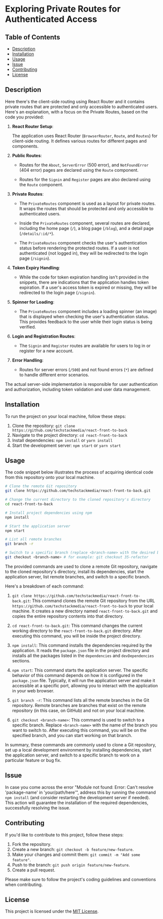 # Exploring Private Routes for Authenticated Access

## Table of Contents

- [Description](#description)
- [Installation](#installation)
- [Usage](#usage)
- [Issue](#issue)
- [Contributing](#contributing)
- [License](#license)

## Description

Here there's the client-side routing using React Router and it contains private routes that are protected and only accessible to authenticated users. Here's an explanation, with a focus on the Private Routes, based on the code you provided:

1. **React Router Setup**:

   The application uses React Router (`BrowserRouter`, `Route`, and `Routes`) for client-side routing. It defines various routes for different pages and components.

2. **Public Routes**:

   - Routes for the `About`, `ServerError` (500 error), and `NotFoundError` (404 error) pages are declared using the `Route` component.

   - Routes for the `Signin` and `Register` pages are also declared using the `Route` component.

3. **Private Routes**:

   - The `PrivateRoutes` component is used as a layout for private routes. It wraps the routes that should be protected and only accessible to authenticated users.

   - Inside the `PrivateRoutes` component, several routes are declared, including the home page (`/`), a blog page (`/blog`), and a detail page (`/details/:id/*`).

   - The `PrivateRoutes` component checks the user's authentication status before rendering the protected routes. If a user is not authenticated (not logged in), they will be redirected to the login page (`/signin`).

4. **Token Expiry Handling**:

   - While the code for token expiration handling isn't provided in the snippets, there are indications that the application handles token expiration. If a user's access token is expired or missing, they will be redirected to the login page (`/signin`).

5. **Spinner for Loading**:

   - The `PrivateRoutes` component includes a loading spinner (an image) that is displayed when checking the user's authentication status. This provides feedback to the user while their login status is being verified.

6. **Login and Registration Routes**:

   - The `Signin` and `Register` routes are available for users to log in or register for a new account.

7. **Error Handling**:

   - Routes for server errors (`/500`) and not found errors (`*`) are defined to handle different error scenarios.

The actual server-side implementation is responsible for user authentication and authorization, including token validation and user data management.

## Installation

To run the project on your local machine, follow these steps:

1. Clone the repository: `git clone https://github.com/techstackmedia/react-front-to-back`
2. Navigate to the project directory: `cd react-front-to-back`
3. Install dependencies: `npm install` or `yarn install`
4. Start the development server: `npm start` or `yarn start`

## Usage

The code snippet below illustrates the process of acquiring identical code from this repository onto your local machine.

```bash
# Clone the remote Git repository
git clone https://github.com/techstackmedia/react-front-to-back.git

# Change the current directory to the cloned repository's directory
cd react-front-to-back

# Install project dependencies using npm
npm install

# Start the application server
npm start

# List all remote branches
git branch -r

# Switch to a specific branch (replace <branch-name> with the desired branch name)
git checkout <branch-name> # for example: git checkout 35-refactor
```

The provided commands are used to clone a remote Git repository, navigate to the cloned repository's directory, install its dependencies, start the application server, list remote branches, and switch to a specific branch.

Here's a breakdown of each command:

1. `git clone https://github.com/techstackmedia/react-front-to-back.git`: This command clones the remote Git repository from the URL `https://github.com/techstackmedia/react-front-to-back` to your local machine. It creates a new directory named `react-front-to-back.git` and copies the entire repository contents into that directory.

2. `cd react-front-to-back.git`: This command changes the current working directory to the `react-front-to-back.git` directory. After executing this command, you will be inside the project directory.

3. `npm install`: This command installs the dependencies required by the application. It reads the `package.json` file in the project directory and installs all the packages listed in the `dependencies` and `devDependencies` sections.

4. `npm start`: This command starts the application server. The specific behavior of this command depends on how it is configured in the `package.json` file. Typically, it will run the application server and make it accessible at a specific port, allowing you to interact with the application in your web browser.

5. `git branch -r`: This command lists all the remote branches in the Git repository. Remote branches are branches that exist on the remote repository (in this case, on GitHub) and not on your local machine.

6. `git checkout <branch-name>`: This command is used to switch to a specific branch. Replace `<branch-name>` with the name of the branch you want to switch to. After executing this command, you will be on the specified branch, and you can start working on that branch.

In summary, these commands are commonly used to clone a Git repository, set up a local development environment by installing dependencies, start the application server, and switch to a specific branch to work on a particular feature or bug fix.

## Issue

In case you come across the error "Module not found: Error: Can't resolve 'package-name' in 'your/path/here'", address this by running the command `npm install` (and consider restarting the development server if needed). This action will guarantee the installation of the required dependencies, successfully resolving the issue.

## Contributing

If you'd like to contribute to this project, follow these steps:

1. Fork the repository.
2. Create a new branch: `git checkout -b feature/new-feature`.
3. Make your changes and commit them: `git commit -m "Add some feature"`.
4. Push to the branch: `git push origin feature/new-feature`.
5. Create a pull request.

Please make sure to follow the project's coding guidelines and conventions when contributing.

## License

This project is licensed under the [MIT License](https://opensource.org/licenses/MIT).
